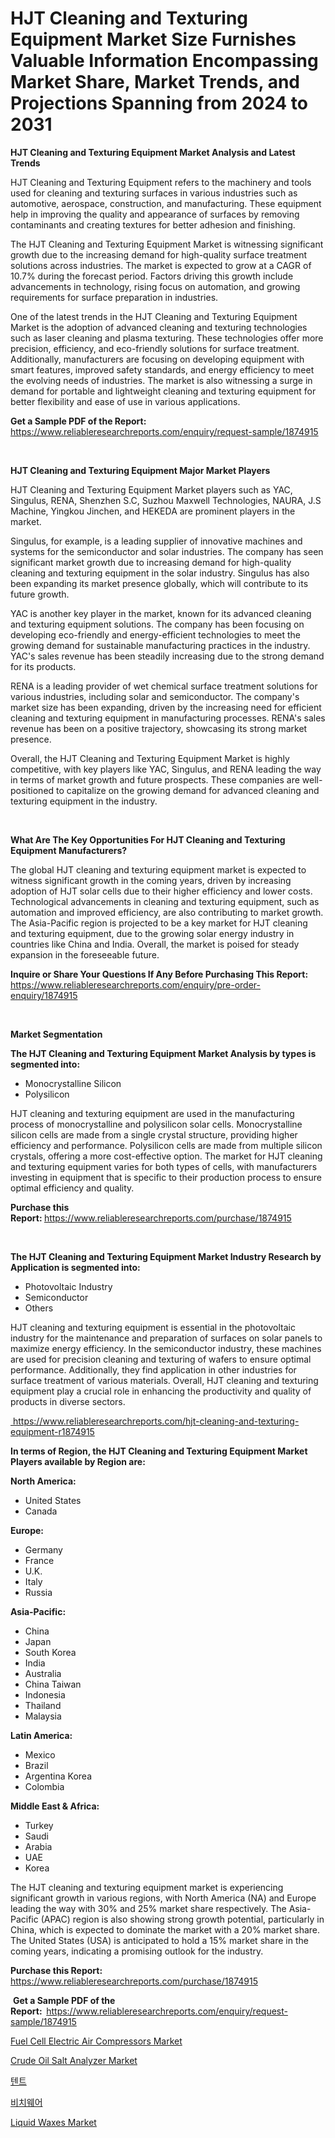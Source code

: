 <p><h1>HJT Cleaning and Texturing Equipment Market Size Furnishes Valuable Information Encompassing Market Share, Market Trends, and Projections Spanning from 2024 to 2031</h1></p><p><strong>HJT Cleaning and Texturing Equipment Market Analysis and Latest Trends</strong></p>
<p><p>HJT Cleaning and Texturing Equipment refers to the machinery and tools used for cleaning and texturing surfaces in various industries such as automotive, aerospace, construction, and manufacturing. These equipment help in improving the quality and appearance of surfaces by removing contaminants and creating textures for better adhesion and finishing.</p><p>The HJT Cleaning and Texturing Equipment Market is witnessing significant growth due to the increasing demand for high-quality surface treatment solutions across industries. The market is expected to grow at a CAGR of 10.7% during the forecast period. Factors driving this growth include advancements in technology, rising focus on automation, and growing requirements for surface preparation in industries.</p><p>One of the latest trends in the HJT Cleaning and Texturing Equipment Market is the adoption of advanced cleaning and texturing technologies such as laser cleaning and plasma texturing. These technologies offer more precision, efficiency, and eco-friendly solutions for surface treatment. Additionally, manufacturers are focusing on developing equipment with smart features, improved safety standards, and energy efficiency to meet the evolving needs of industries. The market is also witnessing a surge in demand for portable and lightweight cleaning and texturing equipment for better flexibility and ease of use in various applications.</p></p>
<p><strong>Get a Sample PDF of the Report:&nbsp;</strong> <a href="https://www.reliableresearchreports.com/enquiry/request-sample/1874915">https://www.reliableresearchreports.com/enquiry/request-sample/1874915</a></p>
<p>&nbsp;</p>
<p><strong>HJT Cleaning and Texturing Equipment Major Market Players</strong></p>
<p><p>HJT Cleaning and Texturing Equipment Market players such as YAC, Singulus, RENA, Shenzhen S.C, Suzhou Maxwell Technologies, NAURA, J.S Machine, Yingkou Jinchen, and HEKEDA are prominent players in the market.</p><p>Singulus, for example, is a leading supplier of innovative machines and systems for the semiconductor and solar industries. The company has seen significant market growth due to increasing demand for high-quality cleaning and texturing equipment in the solar industry. Singulus has also been expanding its market presence globally, which will contribute to its future growth.</p><p>YAC is another key player in the market, known for its advanced cleaning and texturing equipment solutions. The company has been focusing on developing eco-friendly and energy-efficient technologies to meet the growing demand for sustainable manufacturing practices in the industry. YAC's sales revenue has been steadily increasing due to the strong demand for its products.</p><p>RENA is a leading provider of wet chemical surface treatment solutions for various industries, including solar and semiconductor. The company's market size has been expanding, driven by the increasing need for efficient cleaning and texturing equipment in manufacturing processes. RENA's sales revenue has been on a positive trajectory, showcasing its strong market presence.</p><p>Overall, the HJT Cleaning and Texturing Equipment Market is highly competitive, with key players like YAC, Singulus, and RENA leading the way in terms of market growth and future prospects. These companies are well-positioned to capitalize on the growing demand for advanced cleaning and texturing equipment in the industry.</p></p>
<p>&nbsp;</p>
<p><strong>What Are The Key Opportunities For HJT Cleaning and Texturing Equipment Manufacturers?</strong></p>
<p><p>The global HJT cleaning and texturing equipment market is expected to witness significant growth in the coming years, driven by increasing adoption of HJT solar cells due to their higher efficiency and lower costs. Technological advancements in cleaning and texturing equipment, such as automation and improved efficiency, are also contributing to market growth. The Asia-Pacific region is projected to be a key market for HJT cleaning and texturing equipment, due to the growing solar energy industry in countries like China and India. Overall, the market is poised for steady expansion in the foreseeable future.</p></p>
<p><strong>Inquire or Share Your Questions If Any Before Purchasing This Report:</strong> <a href="https://www.reliableresearchreports.com/enquiry/pre-order-enquiry/1874915">https://www.reliableresearchreports.com/enquiry/pre-order-enquiry/1874915</a></p>
<p>&nbsp;</p>
<p><strong>Market Segmentation</strong></p>
<p><strong>The HJT Cleaning and Texturing Equipment Market Analysis by types is segmented into:</strong></p>
<p><ul><li>Monocrystalline Silicon</li><li>Polysilicon</li></ul></p>
<p><p>HJT cleaning and texturing equipment are used in the manufacturing process of monocrystalline and polysilicon solar cells. Monocrystalline silicon cells are made from a single crystal structure, providing higher efficiency and performance. Polysilicon cells are made from multiple silicon crystals, offering a more cost-effective option. The market for HJT cleaning and texturing equipment varies for both types of cells, with manufacturers investing in equipment that is specific to their production process to ensure optimal efficiency and quality.</p></p>
<p><strong>Purchase this Report:&nbsp;</strong><a href="https://www.reliableresearchreports.com/purchase/1874915">https://www.reliableresearchreports.com/purchase/1874915</a></p>
<p>&nbsp;</p>
<p><strong>The HJT Cleaning and Texturing Equipment Market Industry Research by Application is segmented into:</strong></p>
<p><ul><li>Photovoltaic Industry</li><li>Semiconductor</li><li>Others</li></ul></p>
<p><p>HJT cleaning and texturing equipment is essential in the photovoltaic industry for the maintenance and preparation of surfaces on solar panels to maximize energy efficiency. In the semiconductor industry, these machines are used for precision cleaning and texturing of wafers to ensure optimal performance. Additionally, they find application in other industries for surface treatment of various materials. Overall, HJT cleaning and texturing equipment play a crucial role in enhancing the productivity and quality of products in diverse sectors.</p></p>
<p><a href="https://www.reliableresearchreports.com/hjt-cleaning-and-texturing-equipment-r1874915">&nbsp;https://www.reliableresearchreports.com/hjt-cleaning-and-texturing-equipment-r1874915</a></p>
<p><strong>In terms of Region, the HJT Cleaning and Texturing Equipment Market Players available by Region are:</strong></p>
<p>
    <p> <strong> North America: </strong>
        <ul>
            <li>United States</li>
            <li>Canada</li>
        </ul>
        </p> 
    <p> <strong> Europe: </strong>
        <ul>
            <li>Germany</li>
            <li>France</li>
            <li>U.K.</li>
            <li>Italy</li>
            <li>Russia</li>
        </ul>
        </p> 
    <p> <strong> Asia-Pacific: </strong>
        <ul>
            <li>China</li>
            <li>Japan</li>
            <li>South Korea</li>
            <li>India</li>
            <li>Australia</li>
            <li>China Taiwan</li>
            <li>Indonesia</li>
            <li>Thailand</li>
            <li>Malaysia</li>
        </ul>
        </p> 
    <p> <strong> Latin America: </strong>
        <ul>
            <li>Mexico</li>
            <li>Brazil</li>
            <li>Argentina Korea</li>
            <li>Colombia</li>
        </ul>
        </p> 
    <p> <strong> Middle East & Africa: </strong>
        <ul>
            <li>Turkey</li>
            <li>Saudi</li>
            <li>Arabia</li>
            <li>UAE</li>
            <li>Korea</li>
        </ul>
    </p>
    </p>
<p><p>The HJT cleaning and texturing equipment market is experiencing significant growth in various regions, with North America (NA) and Europe leading the way with 30% and 25% market share respectively. The Asia-Pacific (APAC) region is also showing strong growth potential, particularly in China, which is expected to dominate the market with a 20% market share. The United States (USA) is anticipated to hold a 15% market share in the coming years, indicating a promising outlook for the industry.</p></p>
<p><strong>Purchase this Report: </strong><a href="https://www.reliableresearchreports.com/purchase/1874915">https://www.reliableresearchreports.com/purchase/1874915</a></p>
<p>&nbsp;<strong>Get a Sample PDF of the Report:&nbsp;&nbsp;</strong><a href="https://www.reliableresearchreports.com/enquiry/request-sample/1874915">https://www.reliableresearchreports.com/enquiry/request-sample/1874915</a></p>
<p><strong></strong></p>
<p><p><a href="https://github.com/joannagoyvaerts/Market-Research-Report-List-2/blob/main/fuel-cell-electric-air-compressors-market.md">Fuel Cell Electric Air Compressors Market</a></p><p><a href="https://github.com/abdelrhmankishk22/Market-Research-Report-List-4/blob/main/crude-oil-salt-analyzer-market.md">Crude Oil Salt Analyzer Market</a></p><p><a href="https://github.com/vsckjg50460/Market-Research-Report-List-1/blob/main/909593340110.md">텐트</a></p><p><a href="https://github.com/GabrielBlanda5656/Market-Research-Report-List-1/blob/main/122705440111.md">비치웨어</a></p><p><a href="https://issuu.com/reportprime-2/docs/liquid-waxes-market-size-2030.pptx">Liquid Waxes Market</a></p></p>